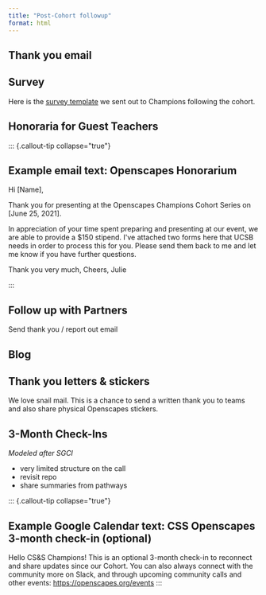 ```yaml
---
title: "Post-Cohort followup"
format: html
---
```


## Thank you email

## Survey

Here is the [survey template](https://docs.google.com/forms/d/e/1FAIpQLSdu7fJCWfTScw5-P62fjmuzmA7Y0x2O1yWhpDpZe5-THjCyjQ/viewform?usp=sf_link) we sent out to Champions following the cohort.

## Honoraria for Guest Teachers

::: {.callout-tip collapse="true"}
## Example email text: Openscapes Honorarium
Hi [Name],

Thank you for presenting at the Openscapes Champions Cohort Series on [June 25, 2021]. 

In appreciation of your time spent preparing and presenting at our event, we are able to provide a $150 stipend. I've attached two forms here that UCSB needs in order to process this for you. Please send them back to me and let me know if you have further questions.

Thank you very much, 
Cheers,
Julie

:::

## Follow up with Partners

Send thank you / report out email 

## Blog

## Thank you letters & stickers

We love snail mail. This is a chance to send a written thank you to teams and also share physical Openscapes stickers. 

## 3-Month Check-Ins

*Modeled after SGCI*

- very limited structure on the call
- revisit repo
- share summaries from pathways



::: {.callout-tip collapse="true"}
## Example Google Calendar text: CSS Openscapes 3-month check-in (optional)
Hello CS&S Champions! This is an optional 3-month check-in to reconnect and share updates since our Cohort. You can also always connect with the community more on Slack, and through upcoming community calls and other events: https://openscapes.org/events
:::